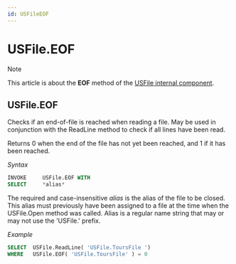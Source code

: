 ```yaml
---
id: USFileEOF
---
```


# USFile.EOF



> [!NOTE]
> This article is about the **EOF** method of the [USFile internal component](/docs/Extensions/USFile_internal_component).

## **USFile.EOF**

Checks if an end-of-file is reached when reading a file. May be used in conjunction with the ReadLine method to check if all lines have been read.

Returns 0 when the end of the file has not yet been reached, and 1 if it has been reached.

*Syntax*

```sql
INVOKE     USFile.EOF WITH
SELECT     *alias*
```

The required and case-insensitive *alias* is the alias of the file to be closed. This alias must previously have been assigned to a file at the time when the USFile.Open method was called. Alias is a regular name string that may or may not use the 'USFile.' prefix.

*Example*

```sql
SELECT  USFile.ReadLine( 'USFile.ToursFile ')
WHERE   USFile.EOF( 'USFile.ToursFile' ) = 0
```

 